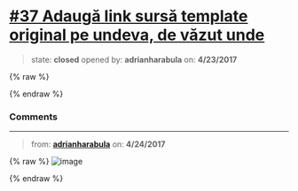 # [\#37 Adaugă link sursă template original pe undeva, de văzut unde](https://github.com/adrianharabula/condr/issues/37)

> state: **closed** opened by: **adrianharabula** on: **4/23/2017**

{% raw %}

{% endraw %}


### Comments

---
> from: [**adrianharabula**](https://github.com/adrianharabula/condr/issues/37#issuecomment-296518817) on: **4/24/2017**

{% raw %}
![image](https://cloud.githubusercontent.com/assets/2271038/25321813/47819260-28ba-11e7-8f97-ccb8f9c5ba27.png)

{% endraw %}
